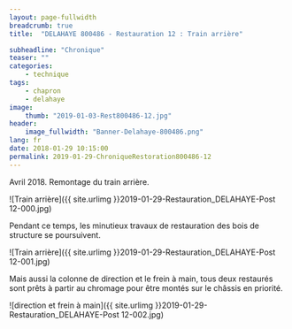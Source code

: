 ```yaml
---
layout: page-fullwidth
breadcrumb: true
title:  "DELAHAYE 800486 - Restauration 12 : Train arrière"

subheadline: "Chronique" 
teaser: ""
categories:
    - technique
tags:
    - chapron
    - delahaye
image:
    thumb: "2019-01-03-Rest800486-12.jpg"
header:
    image_fullwidth: "Banner-Delahaye-800486.png"
lang: fr
date: 2018-01-29 10:15:00
permalink: 2019-01-29-ChroniqueRestoration800486-12
---
```

Avril 2018.
Remontage du train arrière.

![Train arrière]({{ site.urlimg }}2019-01-29-Restauration_DELAHAYE-Post 12-000.jpg)


Pendant ce temps, les minutieux travaux de restauration des bois de structure se poursuivent.

![Train arrière]({{ site.urlimg }}2019-01-29-Restauration_DELAHAYE-Post 12-001.jpg)


Mais aussi la colonne de direction et le frein à main, tous deux restaurés sont prêts à partir au chromage pour être montés sur le châssis en priorité.

![direction et frein à main]({{ site.urlimg }}2019-01-29-Restauration_DELAHAYE-Post 12-002.jpg)
